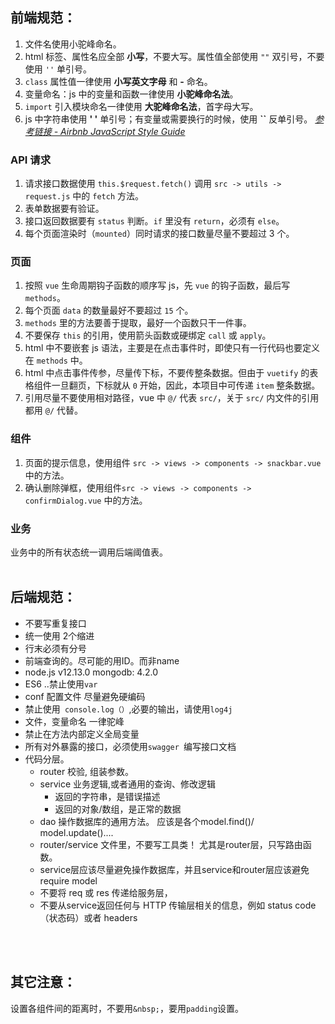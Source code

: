 ## 前端规范：
1. 文件名使用小驼峰命名。
2. html 标签、属性名应全部 **小写**，不要大写。属性值全部使用 `""` 双引号，不要使用 `''` 单引号。
3. `class` 属性值一律使用 **小写英文字母** 和 **-** 命名。
4. 变量命名：js 中的变量和函数一律使用 **小驼峰命名法**。
5. `import` 引入模块命名一律使用 **大驼峰命名法**，首字母大写。
6. js 中字符串使用 **' '** 单引号；有变量或需要换行的时候，使用 **``** 反单引号。
[*参考链接 - Airbnb JavaScript Style Guide*](https://github.com/airbnb/javascript)

### API 请求
1. 请求接口数据使用 `this.$request.fetch()` 调用 `src -> utils -> request.js` 中的 `fetch` 方法。
2. 表单数据要有验证。
3. 接口返回数据要有 `status` 判断。`if` 里没有 `return`，必须有 `else`。
4. 每个页面渲染时（`mounted`）同时请求的接口数量尽量不要超过 3 个。

### 页面
1. 按照 `vue` 生命周期钩子函数的顺序写 js，先 `vue` 的钩子函数，最后写 `methods`。
2. 每个页面 `data` 的数量最好不要超过 `15` 个。
3. `methods` 里的方法要善于提取，最好一个函数只干一件事。
4. 不要保存 `this` 的引用，使用箭头函数或硬绑定 `call` 或 `apply`。
5. html 中不要嵌套 js 语法，主要是在点击事件时，即使只有一行代码也要定义在 `methods` 中。
6. html 中点击事件传参，尽量传下标，不要传整条数据。但由于 `vuetify` 的表格组件一旦翻页，下标就从 `0` 开始，因此，本项目中可传递 `item` 整条数据。
7. 引用尽量不要使用相对路径，vue 中 `@/` 代表 `src/`，关于 `src/` 内文件的引用都用 `@/` 代替。

### 组件
1. 页面的提示信息，使用组件 `src -> views -> components -> snackbar.vue` 中的方法。
2. 确认删除弹框，使用组件`src -> views -> components -> confirmDialog.vue` 中的方法。

### 业务
业务中的所有状态统一调用后端阈值表。
<br><br>

## 后端规范：
* 不要写重复接口
* 统一使用 2个缩进
* 行末必须有分号
* 前端查询的。尽可能的用ID。而非name
* node.js  v12.13.0   mongodb:   4.2.0
* ES6 ..禁止使用```var```
* conf  配置文件  尽量避免硬编码
* 禁止使用``` console.log（）```,必要的输出，请使用``` log4j ```   
* 文件，变量命名   一律驼峰
* 禁止在方法内部定义全局变量
* 所有对外暴露的接口，必须使用```swagger ```编写接口文档
* 代码分层。
    * router 校验, 组装参数。
    * service 业务逻辑,或者通用的查询、修改逻辑
        * 返回的字符串，是错误描述
        * 返回的对象/数组，是正常的数据
    * dao 操作数据库的通用方法。 应该是各个model.find()/ model.update()....    
    * router/service 文件里，不要写工具类！ 尤其是router层，只写路由函数。 
    * service层应该尽量避免操作数据库，并且service和router层应该避免require  model
    * 不要将 req 或 res 传递给服务层，
    * 不要从service返回任何与 HTTP 传输层相关的信息，例如 status code（状态码）或者 headers
        
<br><br>

## 其它注意：
设置各组件间的距离时，不要用`&nbsp;`，要用`padding`设置。
